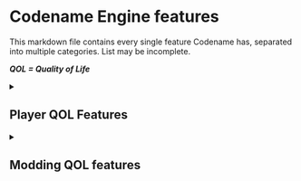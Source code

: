 # Codename Engine features
This markdown file contains every single feature Codename has, separated into multiple categories. List may be incomplete.

_**QOL = Quality of Life**_

<details>
  <summary><h2>Player QOL Features</h2></summary>

- New input system
- New accuracy and misses system, added to fix the base game UI.
- New options, including:
    - Controls rebinds (for P1 and P2)
    - Downscroll
    - Ghost Tapping
- Opponent & Co-op modes
- Memory optimisation (most of the game runs < 500mb)
    - Usage of [flxanimate](https://github.com/Dot-Stuff/flxanimate) on big sprites, such as Girlfriend to save memory.
    - You can further optimize it on certain stages by enabling `Low Memory Mode` in `Options > Appearance`.
- New volume change SFX (no more loud flixel beep, customizable)
- New FPS counter allowing you to see advanced info by pressing F3.
- Simple but advanced modding system (press TAB on main menu)
- **Windows only:**
    - (Windows) FNF is no longer blurry on 125-150% DPI
    - FNF auto fixes audio on state change when you plug in/out your headphones.
    - FNF auto applies dark titlebar
- **Week 7 included** with softcoded cutscenes (no MP4)
- Auto updating: Once the engine updates, a prompt will be available at launch. If you accept to update, the engine will auto install the newest version. All of the following update files will be downloaded from the GitHub releases:
    - `Update-Windows.exe` - Containing the latest Windows executable. (~60mb)
    - `Update-Assets.zip` - Every asset change from the latest version to the newest. If upgrading from even older version, all of the `Update-Assets.zip` files for the versions in between and the latest one will be downloaded.
</details>

<details>
    <summary><h2>Modding QOL features</h2></summary>

- New assets and scripting management - **Applies both to the `assets` folder and mods.**
    - Support for `hscript-improved`, a fork made to allow HScript to push modding even further
        - Allows for imports
        - Allows for public variables (variables shared between every script in a ScriptPack such as a song scripts)
        - Allows for static variables (variabels shared between every single script ran in this mod)
        - Allows you to use for example `boyfriend` instead of `PlayState.boyfriend` or `game.boyfriend`, for smaller and easier to comprehend code.
        - Allows you to use `@:bypassAccessor`
        - Allows you to use maps
	- Support for `linc-luajit`, a LuaJIT bindings to allow Lua to make modding more simplified.
		- Same function call system from HScript
    - Usage of XML files for Characters instead of hardcoding them.
        - Animation names, prefixes, indices, etc... can be set in the XML without an additional line of code.
        - Offsets are automatically fixed. That means changes such as scaling, rotation, and playing as an opponent character wont break them.
    - Entirely new song structure (`songs/name/`)
        - Usage of `meta.json`, which allows you to synchronize data between charts and the Freeplay menu.
            - Charts can use their own by specifying `meta` in the JSON (Codename charts only)
        - Charts are now located in `songs/name/charts/`, and are named after the difficulty `hard.json` instead of `name-hard.json`
            - Difficulties are auto-detected in case they aren't specified in the `meta.json` file.
        - Scripts are located in `songs/name/scripts/`, and only applies to the current song.
            - Script that applies on every song are located in `data/charts/`.
        - Song files are now located in `songs/name/song/`. They still follow their `Inst.ogg` and `Voices.ogg` names.
            - Inst/Voices for custom difficulties can be set by naming those files `Inst-difficulty.ogg` and/or `Voices-difficulty.ogg`.
            - Song length limits
    - Usage of XML files for stages. XMLs can:
        - Change camera zooms, camera offsets, etc...
        - Add elements to the stage and
            - Position them
            - Add animations
            - Change their scale
            - Change their scrollfactor
            - Change their zoomfactor
            - Turn on/off their antialiasing (on by default)
            - Change additional properties via child nodes.
        - Change boyfriend, girlfriend and dad's info
            - Moving the `<boyfriend />`, `<girlfriend />` and `<dad />` nodes will move them in the layers
            - Adding x and y attributes to them will change their position
            - You can add positioning for custom characters by adding `<character name="name" />`
    - Usage of XML files for weeks.
        - Characters are located in `data/weeks/characters`.
        - Weeks are located in `data/weeks/weeks/`
        - If you need to rearrange the weeks in-game, you can use the `data/weeks/weeks.txt` file.
	- Editors for Charts and Characters (Stage coming soon)
		- Undos/Redos supported
		- Warning on closing unsaved work
		- Clean UI (for ocd freaks)
		- Mature Chart editor (Character editor rework soon)
		- Features not found in other editors!
    - Every single state & substate can be modified via HScript (`data/states/StateName.hx`)
- **Instances launched via `lime test windows` will automatically use assets from source.**
</details>